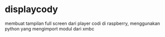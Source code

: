 # displaycody
membuat tampilan full screen dari player codi di raspberry, menggunakan python yang mengimport modul dari xmbc
